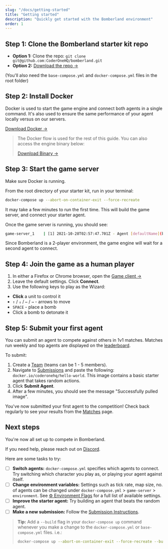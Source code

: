 ```yaml
---
slug: "/docs/getting-started"
title: "Getting started"
description: "Quickly get started with the Bomberland environment"
order: 1
---
```


## Step 1: Clone the Bomberland starter kit repo

- **Option 1:** Clone the repo: `git clone git@github.com:CoderOneHQ/bomberland.git`
- **Option 2:** [Download the repo →](https://github.com/CoderOneHQ/bomberland)

(You'll also need the `base-compose.yml` and `docker-compose.yml` files in the root folder)

## Step 2: Install Docker

Docker is used to start the game engine and connect both agents in a single command. It's also used to ensure the same performance of your agent locally versus on our servers.

[Download Docker →](https://www.docker.com)

> The Docker flow is used for the rest of this guide. You can also access the engine binary below:
> 
> [Download Binary →](https://github.com/CoderOneHQ/bomberland/releases/tag/build-974)

## Step 3: Start the game server

Make sure Docker is running. 

From the root directory of your starter kit, run in your terminal:

```bash
docker-compose up --abort-on-container-exit --force-recreate
```

It may take a few minutes to run the first time. This will build the game server, and connect your starter agent.

Once the game server is running, you should see:
```bash
game-server_1    | [1] 2021-10-28T02:57:47.701Z - Agent [defaultName](b) connected to the server
```

Since Bomberland is a 2-player environment, the game engine will wait for a second agent to connect.

## Step 4: Join the game as a human player

1. In either a Firefox or Chrome browser, open the [Game client →](/game)
2. Leave the default settings. Click **Connect**.
3. Use the following keys to play as the Wizard:

-   **Click** a unit to control it
-   `↑` / `↓` / `←` / `→` - arrows to move
-   `SPACE` - place a bomb
-   Click a bomb to detonate it

## Step 5: Submit your first agent

You can submit an agent to compete against others in 1v1 matches. Matches run weekly and top agents are displayed on the [leaderboard](/leaderboard). 

To submit:
1. Create a [Team](/team) (teams can be 1 - 5 members).
2. Navigate to [Submissions](/submissions) and paste the following: `docker.io/coderonehq/hello-world`. This image contains a basic starter agent that takes random actions.
3. Click **Submit Agent**. 
4. After a few minutes, you should see the message "Successfully pulled image".

You've now submitted your first agent to the competition! Check back regularly to see your results from the [Matches](/adjudicated-games) page.

## Next steps
You're now all set up to compete in Bomberland.

If you need help, please reach out on [Discord](https://discord.gg/NkfgvRN).

Here are some tasks to try:

- [ ] **Switch agents:** `docker-compose.yml` specifies which agents to connect. Try switching which character you play as, or playing your agent against itself.
- [ ] **Change environment variables:** Settings such as tick rate, map size, no. of agents can be changed under `docker-compose.yml` > `game-server` > `environment`. See [⚙️ Environment Flags](/docs/api-reference/#%EF%B8%8F-environment-flags) for a full list of available settings.
- [ ] **Improve the starter agent:** Try building an agent that beats the random agent.
- [ ] **Make a new submission:** Follow the [Submission Instructions](/docs/submission-instructions).

> **Tip:** Add a `--build` flag in your `docker-compose up` command whenever you make a change to the `docker-compose.yml` or `base-compose.yml` files. i.e.:
> 
> ```bash
> docker-compose up --abort-on-container-exit --force-recreate --build
> ```